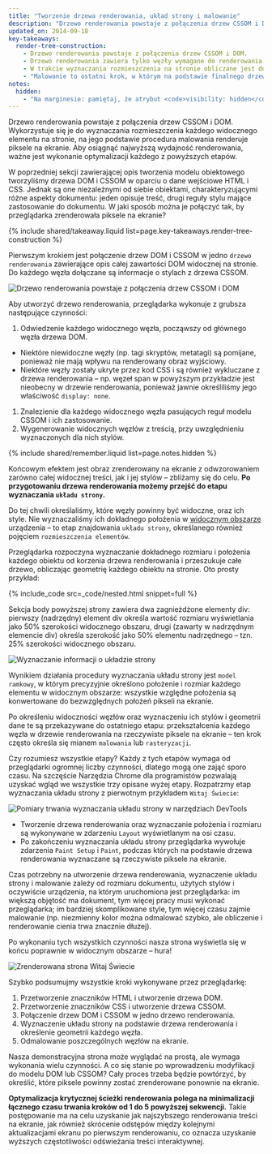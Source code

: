 ```yaml
---
title: "Tworzenie drzewa renderowania, układ strony i malowanie"
description: "Drzewo renderowania powstaje z połączenia drzew CSSOM i DOM. Wykorzystuje się je do wyznaczania rozmieszczenia każdego widocznego elementu na stronie, na jego podstawie procedura malowania renderuje piksele na ekranie. Aby osiągnąć najwyższą wydajność renderowania, ważne jest wykonanie optymalizacji każdego z powyższych etapów."
updated_on: 2014-09-18
key-takeaways:
  render-tree-construction:
    - Drzewo renderowania powstaje z połączenia drzew CSSOM i DOM.
    - Drzewo renderowania zawiera tylko węzły wymagane do renderowania strony.
    - W trakcie wyznaczania rozmieszczenia na stronie obliczane jest dokładne położenie i rozmiar każdego obiektu.
    - "Malowanie to ostatni krok, w którym na podstawie finalnego drzewa renderowania przeprowadza się renderowanie pikseli na ekranie."
notes:
  hidden:
    - "Na marginesie: pamiętaj, że atrybut <code>visibility: hidden</code> różni się od atrybutu <code>display: none</code>. Pierwszy z nich powoduje, że element jest niewidoczny, ale nadal zajmuje miejsce w układzie strony (tzn. jest renderowany jako puste pole), a drugi <code>display: none</code> powoduje całkowite usunięcie elementu z drzewa renderowania, przez co element staje się niewidoczny i przestaje należeć do układu strony."
---
```

<p class="intro">
  Drzewo renderowania powstaje z połączenia drzew CSSOM i DOM. Wykorzystuje się je do wyznaczania rozmieszczenia każdego widocznego elementu na stronie, na jego podstawie procedura malowania renderuje piksele na ekranie. Aby osiągnąć najwyższą wydajność renderowania, ważne jest wykonanie optymalizacji każdego z powyższych etapów.
</p>


W poprzedniej sekcji zawierającej opis tworzenia modelu obiektowego tworzyliśmy drzewa DOM i CSSOM w oparciu o dane wejściowe HTML i CSS. Jednak są one niezależnymi od siebie obiektami, charakteryzującymi różne aspekty dokumentu: jeden opisuje treść, drugi reguły stylu mające zastosowanie do dokumentu. W jaki sposób można je połączyć tak, by przeglądarka zrenderowała piksele na ekranie?

{% include shared/takeaway.liquid list=page.key-takeaways.render-tree-construction %}

Pierwszym krokiem jest połączenie drzew DOM i CSSOM w jedno `drzewo renderowania` zawierające opis całej zawartości DOM widocznej na stronie. Do każdego węzła dołączane są informacje o stylach z drzewa CSSOM.

<img src="images/render-tree-construction.png" alt="Drzewo renderowania powstaje z połączenia drzew CSSOM i DOM" class="center">

Aby utworzyć drzewo renderowania, przeglądarka wykonuje z grubsza następujące czynności:

1. Odwiedzenie każdego widocznego węzła, począwszy od głównego węzła drzewa DOM.
  * Niektóre niewidoczne węzły (np. tagi skryptów, metatagi) są pomijane, ponieważ nie mają wpływu na renderowany obraz wyjściowy.
  * Niektóre węzły zostały ukryte przez kod CSS i są również wykluczane z drzewa renderowania &ndash; np. węzeł span w powyższym przykładzie jest nieobecny w drzewie renderowania, ponieważ jawnie określiliśmy jego właściwość `display: none`.
1. Znalezienie dla każdego widocznego węzła pasujących reguł modelu CSSOM i ich zastosowanie.
2. Wygenerowanie widocznych węzłów z treścią, przy uwzględnieniu wyznaczonych dla nich stylów.

{% include shared/remember.liquid list=page.notes.hidden %}

Końcowym efektem jest obraz zrenderowany na ekranie z odwzorowaniem zarówno całej widocznej treści, jak i jej stylów &ndash; zbliżamy się do celu.  **Po przygotowaniu drzewa renderowania możemy przejść do etapu wyznaczania `układu strony`.**

Do tej chwili określaliśmy, które węzły powinny być widoczne, oraz ich style. Nie wyznaczaliśmy ich dokładnego położenia w [widocznym obszarze]({{site.fundamentals}}/layouts/rwd-fundamentals/set-the-viewport.html) urządzenia &ndash; to etap znajdowania `układu strony`, określanego również pojęciem `rozmieszczenia elementów`.

Przeglądarka rozpoczyna wyznaczanie dokładnego rozmiaru i położenia każdego obiektu od korzenia drzewa renderowania i przeszukuje całe drzewo, obliczając geometrię każdego obiektu na stronie. Oto prosty przykład:

{% include_code src=_code/nested.html snippet=full %}

Sekcja body powyższej strony zawiera dwa zagnieżdżone elementy div: pierwszy (nadrzędny) element div określa wartość rozmiaru wyświetlania jako 50% szerokości widocznego obszaru, drugi (zawarty w nadrzędnym elemencie div) określa szerokość jako 50% elementu nadrzędnego &ndash; tzn. 25% szerokości widocznego obszaru.

<img src="images/layout-viewport.png" alt="Wyznaczanie informacji o układzie strony" class="center">

Wynikiem działania procedury wyznaczania układu strony jest `model ramkowy`, w którym precyzyjnie określono położenie i rozmiar każdego elementu w widocznym obszarze: wszystkie względne położenia są konwertowane do bezwzględnych położeń pikseli na ekranie.

Po określeniu widoczności węzłów oraz wyznaczeniu ich stylów i geometrii dane te są przekazywane do ostatniego etapu: przekształcenia każdego węzła w drzewie renderowania na rzeczywiste piksele na ekranie &ndash; ten krok często określa się mianem `malowania` lub `rasteryzacji`.

Czy rozumiesz wszystkie etapy? Każdy z tych etapów wymaga od przeglądarki ogromnej liczby czynności, dlatego mogą one zająć sporo czasu. Na szczęście Narzędzia Chrome dla programistów pozwalają uzyskać wgląd we wszystkie trzy opisane wyżej etapy. Rozpatrzmy etap wyznaczania układu strony z pierwotnym przykładem `Witaj Świecie`:

<img src="images/layout-timeline.png" alt="Pomiary trwania wyznaczania układu strony w narzędziach DevTools" class="center">

* Tworzenie drzewa renderowania oraz wyznaczanie położenia i rozmiaru są wykonywane w zdarzeniu `Layout` wyświetlanym na osi czasu.
* Po zakończeniu wyznaczania układu strony przeglądarka wywołuje zdarzenia `Paint Setup` i `Paint`, podczas których na podstawie drzewa renderowania wyznaczane są rzeczywiste piksele na ekranie.

Czas potrzebny na utworzenie drzewa renderowania, wyznaczenie układu strony i malowanie zależy od rozmiaru dokumentu, użytych stylów i oczywiście urządzenia, na którym uruchomiona jest przeglądarka: im większą objętość ma dokument, tym więcej pracy musi wykonać przeglądarka; im bardziej skomplikowane style, tym więcej czasu zajmie malowanie (np. niezmienny kolor można odmalować szybko, ale obliczenie i renderowanie cienia trwa znacznie dłużej).

Po wykonaniu tych wszystkich czynności nasza strona wyświetla się w końcu poprawnie w widocznym obszarze &ndash; hura!

<img src="images/device-dom-small.png" alt="Zrenderowana strona Witaj Świecie" class="center">

Szybko podsumujmy wszystkie kroki wykonywane przez przeglądarkę:

1. Przetworzenie znaczników HTML i utworzenie drzewa DOM.
2. Przetworzenie znaczników CSS i utworzenie drzewa CSSOM.
3. Połączenie drzew DOM i CSSOM w jedno drzewo renderowania.
4. Wyznaczenie układu strony na podstawie drzewa renderowania i określenie geometrii każdego węzła.
5. Odmalowanie poszczególnych węzłów na ekranie.

Nasza demonstracyjna strona może wyglądać na prostą, ale wymaga wykonania wielu czynności. A co się stanie po wprowadzeniu modyfikacji do modelu DOM lub CSSOM? Cały proces trzeba będzie powtórzyć, by określić, które piksele powinny zostać zrenderowane ponownie na ekranie.

**Optymalizacja krytycznej ścieżki renderowania polega na minimalizacji łącznego czasu trwania kroków od 1 do 5 powyższej sekwencji.** Takie postępowanie ma na celu uzyskanie jak najszybszego renderowania treści na ekranie, jak również skrócenie odstępów między kolejnymi aktualizacjami ekranu po pierwszym renderowaniu, co oznacza uzyskanie wyższych częstotliwości odświeżania treści interaktywnej.



